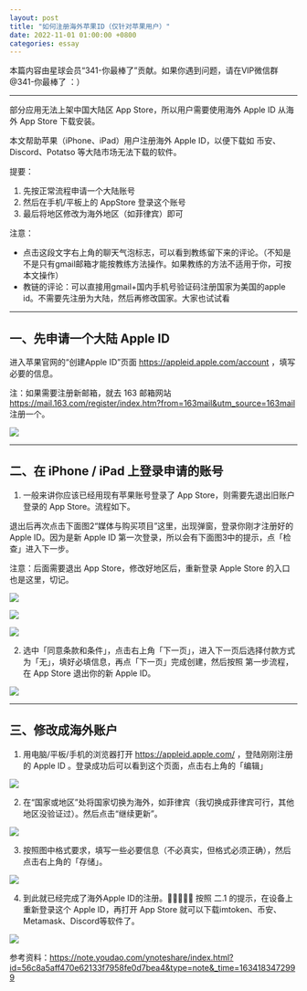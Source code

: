 ```yaml
---
layout: post
title: "如何注册海外苹果ID（仅针对苹果用户）"
date: 2022-11-01 01:00:00 +0800
categories: essay
---
```


本篇内容由星球会员“341-你最棒了”贡献。如果你遇到问题，请在VIP微信群@341-你最棒了 ：）

* * *

部分应用无法上架中国大陆区 App Store，所以用户需要使用海外 Apple ID 从海外 App Store 下载安装。

本文帮助苹果（iPhone、iPad）用户注册海外 Apple ID，以便下载如 币安、Discord、Potatso 等大陆市场无法下载的软件。

提要：
1. 先按正常流程申请一个大陆账号
2. 然后在手机/平板上的 AppStore 登录这个账号
3. 最后将地区修改为海外地区（如菲律宾）即可

注意：
- 点击这段文字右上角的聊天气泡标志，可以看到教练留下来的评论。（不知是不是只有gmail邮箱才能按教练方法操作。如果教练的方法不适用于你，可按本文操作）
- 教链的评论：可以直接用gmail+国内手机号验证码注册国家为美国的apple id。不需要先注册为大陆，然后再修改国家。大家也试试看

* * *

## 一、先申请一个大陆 Apple ID

进入苹果官网的“创建Apple ID”页面 https://appleid.apple.com/account ，填写必要的信息。

注：如果需要注册新邮箱，就去 163 邮箱网站 https://mail.163.com/register/index.htm?from=163mail&utm_source=163mail 注册一个。

![](/images/manual/001-1.png)

* * *

## 二、在 iPhone / iPad 上登录申请的账号

1. 一般来讲你应该已经用现有苹果账号登录了 App Store，则需要先退出旧账户登录的 App Store。流程如下。

退出后再次点击下面图2“媒体与购买项目”这里，出现弹窗，登录你刚才注册好的Apple ID。因为是新 Apple ID 第一次登录，所以会有下面图3中的提示，点「检查」进入下一步。

注意：后面需要退出 App Store，修改好地区后，重新登录 Apple Store 的入口也是这里，切记。

![](/images/manual/001-2.png)

![](/images/manual/001-3.png)

![](/images/manual/001-4.png)

2. 选中「同意条款和条件」，点击右上角「下一页」，进入下一页后选择付款方式为「无」，填好必填信息，再点「下一页」完成创建，然后按照 第一步流程，在 App Store 退出你的新 Apple ID。

![](/images/manual/001-5.png)

* * *

## 三、修改成海外账户

1. 用电脑/平板/手机的浏览器打开 https://appleid.apple.com/ ，登陆刚刚注册的 Apple ID 。登录成功后可以看到这个页面，点击右上角的「编辑」

![](/images/manual/001-6.png)

2. 在“国家或地区”处将国家切换为海外，如菲律宾（我切换成菲律宾可行，其他地区没验证过）。然后点击“继续更新”。

![](/images/manual/001-7.png)

3. 按照图中格式要求，填写一些必要信息（不必真实，但格式必须正确），然后点击右上角的「存储」。

![](/images/manual/001-8.png)

4. 到此就已经完成了海外Apple ID的注册。🥳🥳🥳🥳🥳
按照 二.1  的提示，在设备上重新登录这个 Apple ID，再打开 App Store 就可以下载imtoken、币安、Metamask、Discord等软件了。

![](/images/manual/001-9.png)

参考资料：https://note.youdao.com/ynoteshare/index.html?id=56c8a5aff470e62133f7958fe0d7bea4&type=note&_time=1634183472999


